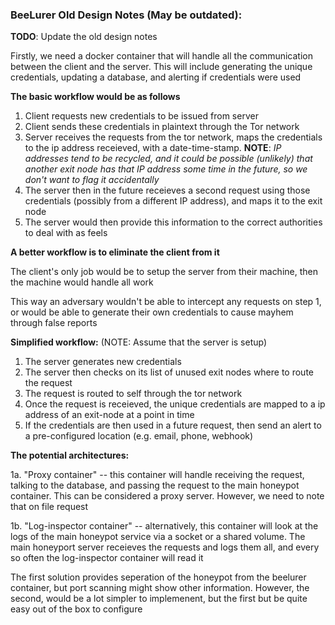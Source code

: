 ### BeeLurer Old Design Notes (May be outdated):

**TODO**: Update the old design notes

Firstly, we need a docker container that will handle all the communication between the client and the server. This will include generating the unique credentials, updating a database, and alerting if credentials were used

**The basic workflow would be as follows**
1. Client requests new credentials to be issued from server
2. Client sends these credentials in plaintext through the Tor network
3. Server receives the requests from the tor network, maps the credentials to the ip address receieved, with a date-time-stamp. **NOTE**: *IP addresses tend to be recycled, and it could be possible (unlikely) that another exit node has that IP address some time in the future, so we don't want to flag it accidentally*
4. The server then in the future receieves a second request using those credentials (possibly from a different IP address), and maps it to the exit node
5. The server would then provide this information to the correct authorities to deal with as feels


**A better workflow is to eliminate the client from it**

The client's only job would be to setup the server from their machine, then the machine would handle all work

This way an adversary wouldn't be able to intercept any requests on step 1, or would be able to generate their own credentials to cause mayhem through false reports

**Simplified workflow:** (NOTE: Assume that the server is setup)

1. The server generates new credentials
2. The server then checks on its list of unused exit nodes where to route the request
3. The request is routed to self through the tor network
4. Once the request is receieved, the unique credentials are mapped to a ip address of an exit-node at a point in time
5. If the credentials are then used in a future request, then send an alert to a pre-configured location (e.g. email, phone, webhook)


**The potential architectures:**

1a. "Proxy container" -- this container will handle receiving the request, talking to the database, and passing the request to the main honeypot container. This can be considered a proxy server. However, we need to note that on file request

1b. "Log-inspector container" -- alternatively, this container will look at the logs of the main honeypot service via a socket or a shared volume. The main honeyport server receieves the requests and logs them all, and every so often the log-inspector container will read it

The first solution provides seperation of the honeypot from the beelurer container, but port scanning might show other information. However, the second, would be a lot simpler to implemenent, but the first but be quite easy out of the box to configure
